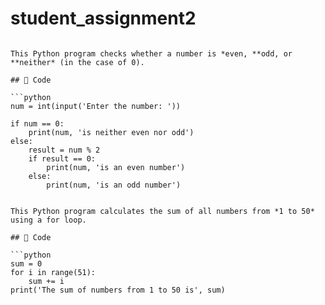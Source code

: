 # student_assignment2
```# Even or Odd Number Checker

This Python program checks whether a number is *even, **odd, or **neither* (in the case of 0).

## 📜 Code

```python
num = int(input('Enter the number: '))

if num == 0:
    print(num, 'is neither even nor odd')
else:
    result = num % 2
    if result == 0:
        print(num, 'is an even number')
    else:
        print(num, 'is an odd number')
```

```# Sum of Numbers from 1 to 50

This Python program calculates the sum of all numbers from *1 to 50* using a for loop.

## 📜 Code

```python
sum = 0
for i in range(51):
    sum += i
print('The sum of numbers from 1 to 50 is', sum)
```
